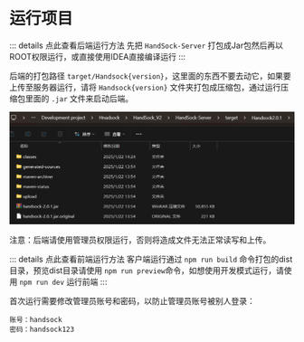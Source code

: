 # 运行项目

::: details 点此查看后端运行方法
先把 `HandSock-Server` 打包成Jar包然后再以ROOT权限运行，或直接使用IDEA直接编译运行
:::

后端的打包路径 `target/Handsock{version}`，这里面的东西不要去动它，如果要上传至服务器运行，请将 `Handsock{version}` 文件夹打包成压缩包，通过运行压缩包里面的 `.jar` 文件来启动后端。

![打包产物清单](./images/PixPin_2025-01-22_14-53-50.png)

注意：后端请使用管理员权限运行，否则将造成文件无法正常读写和上传。

::: details 点此查看前端运行方法
客户端运行通过 `npm run build` 命令打包的dist目录，预览dist目录请使用 `npm run preview`命令，如想使用开发模式运行，请使用 `npm run dev` 运行前端
:::

首次运行需要修改管理员账号和密码，以防止管理员账号被别人登录：

``` text
账号：handsock
密码：handsock123
```